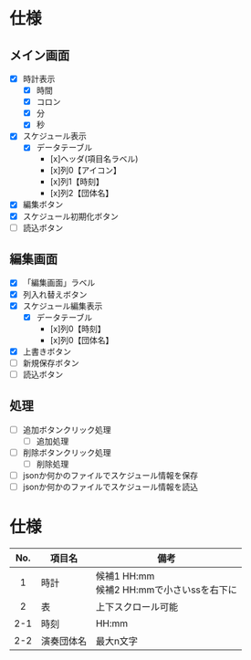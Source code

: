 # 仕様
## メイン画面
- [x] 時計表示
  - [x] 時間
  - [x] コロン
  - [x] 分
  - [x] 秒
- [x] スケジュール表示
  - [x] データテーブル
    - [x]ヘッダ(項目名ラベル)
    - [x]列0【アイコン】
    - [x]列1【時刻】
    - [x]列2【団体名】
- [x] 編集ボタン
- [x] スケジュール初期化ボタン
- [ ] 読込ボタン
## 編集画面
- [x] 「編集画面」ラベル
- [x] 列入れ替えボタン
- [x] スケジュール編集表示
  - [x] データテーブル
    - [x]列0【時刻】
    - [x]列0【団体名】
- [x] 上書きボタン
- [ ] 新規保存ボタン
- [ ] 読込ボタン

## 処理
- [ ] 追加ボタンクリック処理
  - [ ] 追加処理
- [ ] 削除ボタンクリック処理
  - [ ] 削除処理
- [ ] jsonか何かのファイルでスケジュール情報を保存
- [ ] jsonか何かのファイルでスケジュール情報を読込
# 仕様

|No.|項目名|備考|
|:---:|---|---|
|1|時計|候補1 HH:mm<br>候補2 HH:mmで小さいssを右下に|
|2|表|上下スクロール可能|
|2-1|時刻|HH:mm|
|2-2|演奏団体名|最大n文字|

